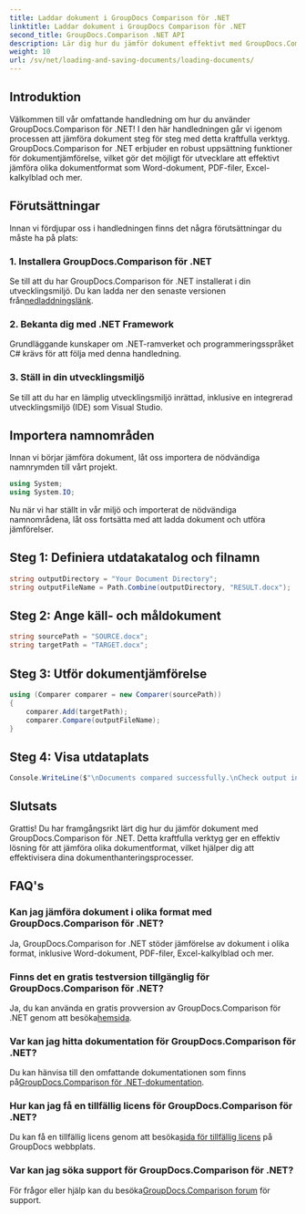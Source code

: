 ```yaml
---
title: Laddar dokument i GroupDocs Comparison för .NET
linktitle: Laddar dokument i GroupDocs Comparison för .NET
second_title: GroupDocs.Comparison .NET API
description: Lär dig hur du jämför dokument effektivt med GroupDocs.Comparison för .NET. Effektivisera dina dokumenthanteringsprocesser.
weight: 10
url: /sv/net/loading-and-saving-documents/loading-documents/
---
```

## Introduktion
Välkommen till vår omfattande handledning om hur du använder GroupDocs.Comparison för .NET! I den här handledningen går vi igenom processen att jämföra dokument steg för steg med detta kraftfulla verktyg. GroupDocs.Comparison for .NET erbjuder en robust uppsättning funktioner för dokumentjämförelse, vilket gör det möjligt för utvecklare att effektivt jämföra olika dokumentformat som Word-dokument, PDF-filer, Excel-kalkylblad och mer.
## Förutsättningar
Innan vi fördjupar oss i handledningen finns det några förutsättningar du måste ha på plats:
### 1. Installera GroupDocs.Comparison för .NET
 Se till att du har GroupDocs.Comparison för .NET installerat i din utvecklingsmiljö. Du kan ladda ner den senaste versionen från[nedladdningslänk](https://releases.groupdocs.com/comparison/net/).
### 2. Bekanta dig med .NET Framework
Grundläggande kunskaper om .NET-ramverket och programmeringsspråket C# krävs för att följa med denna handledning.
### 3. Ställ in din utvecklingsmiljö
Se till att du har en lämplig utvecklingsmiljö inrättad, inklusive en integrerad utvecklingsmiljö (IDE) som Visual Studio.

## Importera namnområden
Innan vi börjar jämföra dokument, låt oss importera de nödvändiga namnrymden till vårt projekt.

```csharp
using System;
using System.IO;
```

Nu när vi har ställt in vår miljö och importerat de nödvändiga namnområdena, låt oss fortsätta med att ladda dokument och utföra jämförelser.
## Steg 1: Definiera utdatakatalog och filnamn
```csharp
string outputDirectory = "Your Document Directory";
string outputFileName = Path.Combine(outputDirectory, "RESULT.docx");
```
## Steg 2: Ange käll- och måldokument
```csharp
string sourcePath = "SOURCE.docx";
string targetPath = "TARGET.docx";
```
## Steg 3: Utför dokumentjämförelse
```csharp
using (Comparer comparer = new Comparer(sourcePath))
{
    comparer.Add(targetPath);
    comparer.Compare(outputFileName);
}
```
## Steg 4: Visa utdataplats
```csharp
Console.WriteLine($"\nDocuments compared successfully.\nCheck output in {outputDirectory}.");
```

## Slutsats
Grattis! Du har framgångsrikt lärt dig hur du jämför dokument med GroupDocs.Comparison för .NET. Detta kraftfulla verktyg ger en effektiv lösning för att jämföra olika dokumentformat, vilket hjälper dig att effektivisera dina dokumenthanteringsprocesser.
## FAQ's
### Kan jag jämföra dokument i olika format med GroupDocs.Comparison för .NET?
Ja, GroupDocs.Comparison for .NET stöder jämförelse av dokument i olika format, inklusive Word-dokument, PDF-filer, Excel-kalkylblad och mer.
### Finns det en gratis testversion tillgänglig för GroupDocs.Comparison för .NET?
 Ja, du kan använda en gratis provversion av GroupDocs.Comparison för .NET genom att besöka[hemsida](https://releases.groupdocs.com/).
### Var kan jag hitta dokumentation för GroupDocs.Comparison för .NET?
 Du kan hänvisa till den omfattande dokumentationen som finns på[GroupDocs.Comparison för .NET-dokumentation](https://tutorials.groupdocs.com/comparison/net/).
### Hur kan jag få en tillfällig licens för GroupDocs.Comparison för .NET?
 Du kan få en tillfällig licens genom att besöka[sida för tillfällig licens](https://purchase.groupdocs.com/temporary-license/) på GroupDocs webbplats.
### Var kan jag söka support för GroupDocs.Comparison för .NET?
 För frågor eller hjälp kan du besöka[GroupDocs.Comparison forum](https://forum.groupdocs.com/c/comparison/12) för support.
